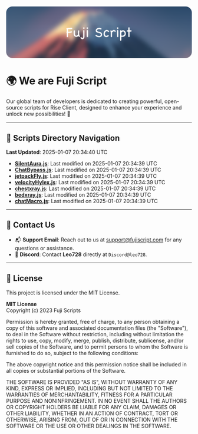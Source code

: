 ![Banner](.github/b.webp)

# 🌍 **We are Fuji Script**

Our global team of developers is dedicated to creating powerful, open-source scripts for Rise Client, designed to enhance your experience and unlock new possibilities! 🌟

---
<!-- SCRIPTS_NAVIGATION_START -->
## 📂 **Scripts Directory Navigation**

**Last Updated**: 2025-01-07 20:34:40 UTC

- **[SilentAura.js](scripts/SilentAura.js)**: Last modified on 2025-01-07 20:34:39 UTC
- **[ChatBypass.js](scripts/ChatBypass.js)**: Last modified on 2025-01-07 20:34:39 UTC
- **[jetpackFly.js](scripts/jetpackFly.js)**: Last modified on 2025-01-07 20:34:39 UTC
- **[velocityHylex.js](scripts/velocityHylex.js)**: Last modified on 2025-01-07 20:34:39 UTC
- **[chestxray.js](scripts/chestxray.js)**: Last modified on 2025-01-07 20:34:39 UTC
- **[bedxray.js](scripts/bedxray.js)**: Last modified on 2025-01-07 20:34:39 UTC
- **[chatMacro.js](scripts/chatMacro.js)**: Last modified on 2025-01-07 20:34:39 UTC

<!-- SCRIPTS_NAVIGATION_END -->

---

## 💬 **Contact Us**  
- 📬 **Support Email**: Reach out to us at [support@fujiscript.com](mailto:support@fujiscript.com) for any questions or assistance.  
- 💬 **Discord**: Contact **Leo728** directly at `Discord@leo728`.

---

## 📜 **License**

This project is licensed under the MIT License.  

**MIT License**  
Copyright (c) 2023 Fuji Scripts  

Permission is hereby granted, free of charge, to any person obtaining a copy of this software and associated documentation files (the "Software"), to deal in the Software without restriction, including without limitation the rights to use, copy, modify, merge, publish, distribute, sublicense, and/or sell copies of the Software, and to permit persons to whom the Software is furnished to do so, subject to the following conditions:  

The above copyright notice and this permission notice shall be included in all copies or substantial portions of the Software.  

THE SOFTWARE IS PROVIDED "AS IS", WITHOUT WARRANTY OF ANY KIND, EXPRESS OR IMPLIED, INCLUDING BUT NOT LIMITED TO THE WARRANTIES OF MERCHANTABILITY, FITNESS FOR A PARTICULAR PURPOSE AND NONINFRINGEMENT. IN NO EVENT SHALL THE AUTHORS OR COPYRIGHT HOLDERS BE LIABLE FOR ANY CLAIM, DAMAGES OR OTHER LIABILITY, WHETHER IN AN ACTION OF CONTRACT, TORT OR OTHERWISE, ARISING FROM, OUT OF OR IN CONNECTION WITH THE SOFTWARE OR THE USE OR OTHER DEALINGS IN THE SOFTWARE.  
